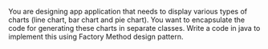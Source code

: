 You are designing app application that needs to display various types of charts (line chart, bar chart and pie chart).
You want to encapsulate the code for generating these charts in separate classes.
Write a code in java to implement this using Factory Method design pattern.